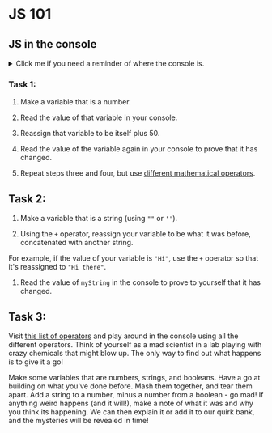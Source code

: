 # JS 101

## JS in the console

<details>
<summary>Click me if you need a reminder of where the console is.</summary>
 To access the console, right click anywhere on the browser page and click inspect, or you can use the ctrl-shift-i keyboard shortcut on Windows or command-option-i on Mac. Then go to the tab labelled Console.
</details>

### Task 1:

1. Make a variable that is a number.

2. Read the value of that variable in your console.

3. Reassign that variable to be itself plus 50.

4. Read the value of the variable again in your console to prove that it has changed.

5. Repeat steps three and four, but use [different mathematical operators](https://www.w3schools.com/js/js_arithmetic.asp).

## Task 2:

1. Make a variable that is a string (using `""` or `''`).

2. Using the `+` operator, reassign your variable to be what it was before, concatenated with another string.

For example, if the value of your variable is `"Hi"`, use the `+` operator so that it's reassigned to `"Hi there"`.

1. Read the value of `myString` in the console to prove to yourself that it has changed.

## Task 3:

Visit [this list of operators](https://www.w3schools.com/js/js_operators.asp) and play around in the console using all the different operators. Think of yourself as a mad scientist in a lab playing with crazy chemicals that might blow up. The only way to find out what happens is to give it a go!

Make some variables that are numbers, strings, and booleans. Have a go at building on what you've done before. Mash them together, and tear them apart. Add a string to a number, minus a number from a boolean - go mad! If anything weird happens (and it will!), make a note of what it was and why you think its happening. We can then explain it or add it to our quirk bank, and the mysteries will be revealed in time!
